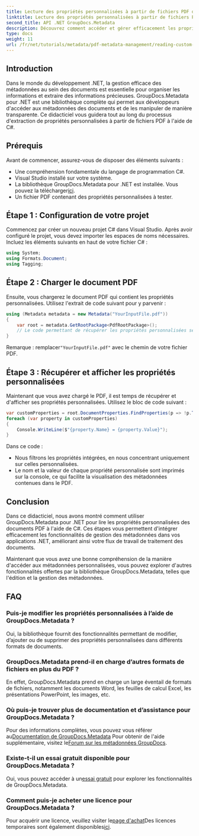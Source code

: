 ```yaml
---
title: Lecture des propriétés personnalisées à partir de fichiers PDF dans .NET
linktitle: Lecture des propriétés personnalisées à partir de fichiers PDF dans .NET
second_title: API .NET GroupDocs.Metadata
description: Découvrez comment accéder et gérer efficacement les propriétés personnalisées des documents PDF à l'aide de GroupDocs.Metadata pour .NET. Ce didacticiel complet fournit un guide étape par étape.
type: docs
weight: 11
url: /fr/net/tutorials/metadata/pdf-metadata-management/reading-custom-properties-from-pdf/
---
```

## Introduction

Dans le monde du développement .NET, la gestion efficace des métadonnées au sein des documents est essentielle pour organiser les informations et extraire des informations précieuses. GroupDocs.Metadata pour .NET est une bibliothèque complète qui permet aux développeurs d'accéder aux métadonnées des documents et de les manipuler de manière transparente. Ce didacticiel vous guidera tout au long du processus d'extraction de propriétés personnalisées à partir de fichiers PDF à l'aide de C#. 

## Prérequis

Avant de commencer, assurez-vous de disposer des éléments suivants :

- Une compréhension fondamentale du langage de programmation C#.
- Visual Studio installé sur votre système.
-  La bibliothèque GroupDocs.Metadata pour .NET est installée. Vous pouvez la télécharger[ici](https://releases.groupdocs.com/metadata/net/).
- Un fichier PDF contenant des propriétés personnalisées à tester.

## Étape 1 : Configuration de votre projet

Commencez par créer un nouveau projet C# dans Visual Studio. Après avoir configuré le projet, vous devez importer les espaces de noms nécessaires. Incluez les éléments suivants en haut de votre fichier C# :

```csharp
using System;
using Formats.Document;
using Tagging;
```

## Étape 2 : Charger le document PDF

Ensuite, vous chargerez le document PDF qui contient les propriétés personnalisées. Utilisez l'extrait de code suivant pour y parvenir :

```csharp
using (Metadata metadata = new Metadata("YourInputFile.pdf"))
{
    var root = metadata.GetRootPackage<PdfRootPackage>();
    // Le code permettant de récupérer les propriétés personnalisées sera placé ici.
}
```

 Remarque : remplacer`"YourInputFile.pdf"` avec le chemin de votre fichier PDF.

## Étape 3 : Récupérer et afficher les propriétés personnalisées

Maintenant que vous avez chargé le PDF, il est temps de récupérer et d'afficher ses propriétés personnalisées. Utilisez le bloc de code suivant :

```csharp
var customProperties = root.DocumentProperties.FindProperties(p => !p.Tags.Contains(Tags.Document.BuiltIn));
foreach (var property in customProperties)
{
    Console.WriteLine($"{property.Name} = {property.Value}");
}
```

Dans ce code :
- Nous filtrons les propriétés intégrées, en nous concentrant uniquement sur celles personnalisées.
- Le nom et la valeur de chaque propriété personnalisée sont imprimés sur la console, ce qui facilite la visualisation des métadonnées contenues dans le PDF.

## Conclusion

Dans ce didacticiel, nous avons montré comment utiliser GroupDocs.Metadata pour .NET pour lire les propriétés personnalisées des documents PDF à l'aide de C#. Ces étapes vous permettent d'intégrer efficacement les fonctionnalités de gestion des métadonnées dans vos applications .NET, améliorant ainsi votre flux de travail de traitement des documents. 

Maintenant que vous avez une bonne compréhension de la manière d'accéder aux métadonnées personnalisées, vous pouvez explorer d'autres fonctionnalités offertes par la bibliothèque GroupDocs.Metadata, telles que l'édition et la gestion des métadonnées.

## FAQ

### Puis-je modifier les propriétés personnalisées à l’aide de GroupDocs.Metadata ?
Oui, la bibliothèque fournit des fonctionnalités permettant de modifier, d’ajouter ou de supprimer des propriétés personnalisées dans différents formats de documents.

### GroupDocs.Metadata prend-il en charge d’autres formats de fichiers en plus du PDF ?
En effet, GroupDocs.Metadata prend en charge un large éventail de formats de fichiers, notamment les documents Word, les feuilles de calcul Excel, les présentations PowerPoint, les images, etc.

### Où puis-je trouver plus de documentation et d’assistance pour GroupDocs.Metadata ?
 Pour des informations complètes, vous pouvez vous référer au[Documentation de GroupDocs.Metadata](https://reference.groupdocs.com/metadata/net/) Pour obtenir de l'aide supplémentaire, visitez le[Forum sur les métadonnées GroupDocs](https://forum.groupdocs.com/c/metadata/14).

### Existe-t-il un essai gratuit disponible pour GroupDocs.Metadata ?
 Oui, vous pouvez accéder à un[essai gratuit](https://releases.groupdocs.com/) pour explorer les fonctionnalités de GroupDocs.Metadata.

### Comment puis-je acheter une licence pour GroupDocs.Metadata ?
 Pour acquérir une licence, veuillez visiter le[page d'achat](https://purchase.groupdocs.com/buy)Des licences temporaires sont également disponibles[ici](https://purchase.groupdocs.com/temporary-license/).